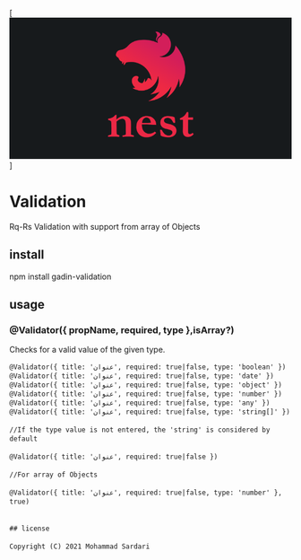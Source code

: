 [![Product Name Screen Shot][nestjs-logo]]
# Validation

Rq-Rs Validation with support from array of Objects

## install

npm install gadin-validation

## usage

### @Validator({ propName, required, type },isArray?)

Checks for a valid value of the given type.

    @Validator({ title: 'عنوان', required: true|false, type: 'boolean' })
    @Validator({ title: 'عنوان', required: true|false, type: 'date' })
    @Validator({ title: 'عنوان', required: true|false, type: 'object' })
    @Validator({ title: 'عنوان', required: true|false, type: 'number' })
    @Validator({ title: 'عنوان', required: true|false, type: 'any' })
    @Validator({ title: 'عنوان', required: true|false, type: 'string[]' })

    //If the type value is not entered, the 'string' is considered by default

    @Validator({ title: 'عنوان', required: true|false })

    //For array of Objects

    @Validator({ title: 'عنوان', required: true|false, type: 'number' }, true)


    ## license

    Copyright (C) 2021 Mohammad Sardari


<!-- MARKDOWN LINKS & IMAGES -->
[nestjs-logo]: nestjs-logo.png
